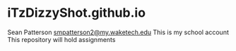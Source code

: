 # iTzDizzyShot.github.io

Sean Patterson smpatterson2@my.waketech.edu
This is my school account
This repository will hold assignments 
